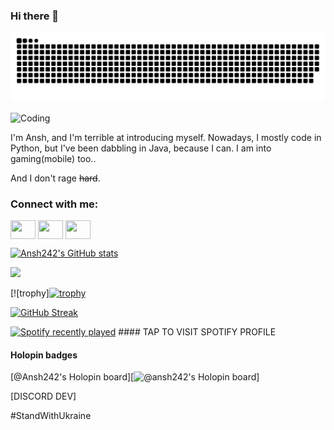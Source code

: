 ### Hi there 👋

![github contribution grid snake animation](https://raw.githubusercontent.com/platane/platane/output/github-contribution-grid-snake-dark.svg#gh-dark-mode-only)

<img align="center" alt="Coding" width="400" src="https://media.tenor.com/2uyENRmiUt0AAAAC/coding.gif">

I'm Ansh, and I'm terrible at introducing myself. Nowadays, I mostly code in Python, but I've been dabbling in Java, because I can. I am into gaming(mobile) too..

And I don't rage ~~hard~~.

<h3 align="left">Connect with me:</h3>
<p align="left">
<a href="https://twitter.com/Ansh04092817" target="blank"><img align="center" src="https://cdn.jsdelivr.net/npm/simple-icons@3.0.1/icons/twitter.svg" alt="" height="30" width="40" /></a>
<a href="https://www.instagram.com/ansh_._.06/" target="blank"><img align="center" src="https://cdn.jsdelivr.net/npm/simple-icons@3.0.1/icons/instagram.svg" alt="" height="30" width="40" /></a>
<a href="https://www.youtube.com/channel/UClA1b-fP1JYSN-lZi3f3bhA" target="blank"><img align="center" src="https://cdn.jsdelivr.net/npm/simple-icons@3.0.1/icons/youtube.svg" alt="" height="30" width="40" /></a>
</p>

[![Ansh242's GitHub stats](https://github-readme-stats.vercel.app/api?username=Ansh242)](https://github.com/anuraghazra/github-readme-stats)

![](https://komarev.com/ghpvc/?username=Ansh242)

[![trophy][![trophy](https://github-profile-trophy.vercel.app/?username=Ansh242&theme=onedark)](https://github.com/ryo-ma/github-profile-trophy)

[![GitHub Streak](https://github-readme-streak-stats.herokuapp.com/?user=Ansh242)](https://git.io/streak-stats)



[![Spotify recently played](https://spotify-recently-played-readme.vercel.app/api?user=l1v6smst12j8mp0a7pxiitjrb)](https://open.spotify.com/user/l1v6smst12j8mp0a7pxiitjrb) #### TAP TO VISIT SPOTIFY PROFILE


#### Holopin badges

[@Ansh242's Holopin board][![@ansh242's Holopin board](https://holopin.me/ansh242)]

[DISCORD DEV]

#StandWithUkraine


